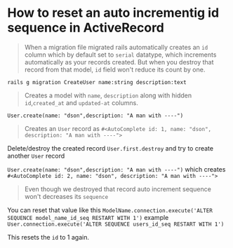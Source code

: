 # How to reset an auto incrementig id sequence in ActiveRecord

> When a migration file migrated rails automatically creates an `id` column which by default set to `serial` datatype, which increments automatically as your records created.
> But when you destroy that record from that model, `id` field won't reduce its count by one.

`rails g migration CreateUser name:string description:text`
> Creates a model with `name`, `description` along with hidden `id`,`created_at` and `updated-at` columns.

`User.create(name: "dson",description: "A man with ----")`
>Creates an `User` record as `#<AutoComplete id: 1, name: "dson", description: "A man with ----">`

Delete/destroy the created record
`User.first.destroy` and try to create another `User` record 


`User.create(name: "dson",description: "A man with ----")` which creates `#<AutoComplete id: 2, name: "dson", description: "A man with ----">`  


> Even though we destroyed that record auto increment sequence won't decreases its `sequence`


You can reset that value like this 
`ModelName.connection.execute('ALTER SEQUENCE model_name_id_seq RESTART WITH 1')`
example `User.connection.execute('ALTER SEQUENCE users_id_seq RESTART WITH 1')`

This resets the `id` to 1 again.


